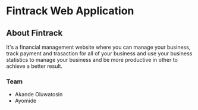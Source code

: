 # Fintrack Web Application

## About Fintrack

It's a financial management website where you can manage your business, track payment and trasaction for all of your business and use your business statistics to manage your business and be more productive in other to achieve a better result.

### Team

- Akande Oluwatosin
- Ayomide
